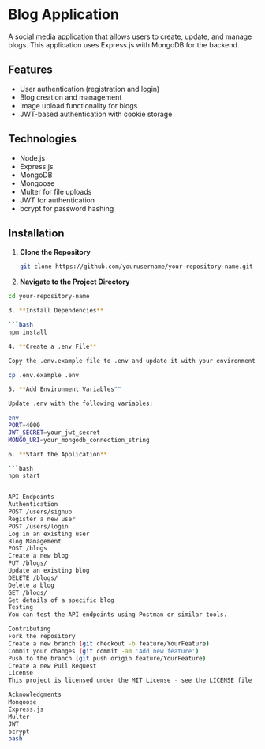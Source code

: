 # Blog Application

A social media application that allows users to create, update, and manage blogs. This application uses Express.js with MongoDB for the backend.

## Features

- User authentication (registration and login)
- Blog creation and management
- Image upload functionality for blogs
- JWT-based authentication with cookie storage

## Technologies

- Node.js
- Express.js
- MongoDB
- Mongoose
- Multer for file uploads
- JWT for authentication
- bcrypt for password hashing

## Installation

1. **Clone the Repository**

   ```bash
   git clone https://github.com/yourusername/your-repository-name.git

2. **Navigate to the Project Directory**

  ```bash
cd your-repository-name

3. **Install Dependencies**

  ```bash
npm install

4. **Create a .env File**

Copy the .env.example file to .env and update it with your environment variables:
  
cp .env.example .env

5. **Add Environment Variables""

Update .env with the following variables:

env
PORT=4000
JWT_SECRET=your_jwt_secret
MONGO_URI=your_mongodb_connection_string

6. **Start the Application**

  ```bash
npm start


API Endpoints
Authentication
POST /users/signup
Register a new user
POST /users/login
Log in an existing user
Blog Management
POST /blogs
Create a new blog
PUT /blogs/
Update an existing blog
DELETE /blogs/
Delete a blog
GET /blogs/
Get details of a specific blog
Testing
You can test the API endpoints using Postman or similar tools.

Contributing
Fork the repository
Create a new branch (git checkout -b feature/YourFeature)
Commit your changes (git commit -am 'Add new feature')
Push to the branch (git push origin feature/YourFeature)
Create a new Pull Request
License
This project is licensed under the MIT License - see the LICENSE file for details.

Acknowledgments
Mongoose
Express.js
Multer
JWT
bcrypt
bash